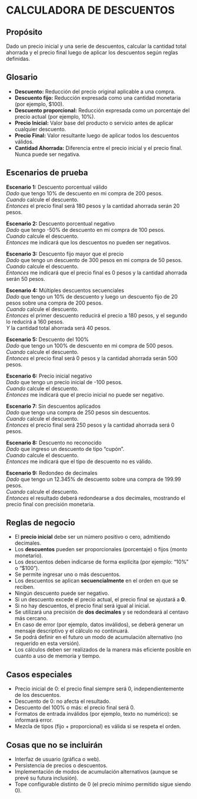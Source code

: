 # CALCULADORA DE DESCUENTOS

## Propósito
Dado un precio inicial y una serie de descuentos, calcular la cantidad total ahorrada y el precio final luego de aplicar los descuentos según reglas definidas.

## Glosario
* **Descuento:** Reducción del precio original aplicable a una compra.
* **Descuento fijo:** Reducción expresada como una cantidad monetaria (por ejemplo, $100).
* **Descuento proporcional:** Reducción expresada como un porcentaje del precio actual (por ejemplo, 10%).
* **Precio Inicial:** Valor base del producto o servicio antes de aplicar cualquier descuento.
* **Precio Final:** Valor resultante luego de aplicar todos los descuentos válidos.
* **Cantidad Ahorrada:** Diferencia entre el precio inicial y el precio final. Nunca puede ser negativa.

## Escenarios de prueba

**Escenario 1:** Descuento porcentual válido  
*Dado* que tengo 10% de descuento en mi compra de 200 pesos.  
*Cuando* calcule el descuento.  
*Entonces* el precio final será 180 pesos y la cantidad ahorrada serán 20 pesos.

**Escenario 2:** Descuento porcentual negativo  
*Dado* que tengo -50% de descuento en mi compra de 100 pesos.  
*Cuando* calcule el descuento.  
*Entonces* me indicará que los descuentos no pueden ser negativos.

**Escenario 3:** Descuento fijo mayor que el precio  
*Dado* que tengo un descuento de 300 pesos en mi compra de 50 pesos.  
*Cuando* calcule el descuento.  
*Entonces* me indicará que el precio final es 0 pesos y la cantidad ahorrada serán 50 pesos.

**Escenario 4:** Múltiples descuentos secuenciales  
*Dado* que tengo un 10% de descuento y luego un descuento fijo de 20 pesos sobre una compra de 200 pesos.  
*Cuando* calcule el descuento.  
*Entonces* el primer descuento reducirá el precio a 180 pesos, y el segundo lo reducirá a 160 pesos.  
*Y* la cantidad total ahorrada será 40 pesos.

**Escenario 5:** Descuento del 100%  
*Dado* que tengo un 100% de descuento en mi compra de 500 pesos.  
*Cuando* calcule el descuento.  
*Entonces* el precio final será 0 pesos y la cantidad ahorrada serán 500 pesos.

**Escenario 6:** Precio inicial negativo  
*Dado* que tengo un precio inicial de -100 pesos.  
*Cuando* calcule el descuento.  
*Entonces* me indicará que el precio inicial no puede ser negativo.

**Escenario 7:** Sin descuentos aplicados  
*Dado* que tengo una compra de 250 pesos sin descuentos.  
*Cuando* calcule el descuento.  
*Entonces* el precio final será 250 pesos y la cantidad ahorrada será 0 pesos.

**Escenario 8:** Descuento no reconocido  
*Dado* que ingreso un descuento de tipo “cupón”.  
*Cuando* calcule el descuento.  
*Entonces* me indicará que el tipo de descuento no es válido.

**Escenario 9:** Redondeo de decimales  
*Dado* que tengo un 12.345% de descuento sobre una compra de 199.99 pesos.  
*Cuando* calcule el descuento.  
*Entonces* el resultado deberá redondearse a dos decimales, mostrando el precio final con precisión monetaria.

## Reglas de negocio

* El **precio inicial** debe ser un número positivo o cero, admitiendo decimales.
* Los **descuentos** pueden ser proporcionales (porcentaje) o fijos (monto monetario).
* Los descuentos deben indicarse de forma explícita (por ejemplo: “10%” o “$100”).
* Se permite ingresar uno o más descuentos.
* Los descuentos se aplican **secuencialmente** en el orden en que se reciben.
* Ningún descuento puede ser negativo.
* Si un descuento excede el precio actual, el precio final se ajustará a **0**.
* Si no hay descuentos, el precio final será igual al inicial.
* Se utilizará una precisión de **dos decimales** y se redondeará al centavo más cercano.
* En caso de error (por ejemplo, datos inválidos), se deberá generar un mensaje descriptivo y el cálculo no continuará.
* Se podrá definir en el futuro un modo de acumulación alternativo (no requerido en esta versión).
* Los cálculos deben ser realizados de la manera más eficiente posible en cuanto a uso de memoria y tiempo.

## Casos especiales
* Precio inicial de 0: el precio final siempre será 0, independientemente de los descuentos.
* Descuento de 0: no afecta el resultado.
* Descuento del 100% o más: el precio final será 0.
* Formatos de entrada inválidos (por ejemplo, texto no numérico): se informará error.
* Mezcla de tipos (fijo + proporcional) es válida si se respeta el orden.

## Cosas que no se incluirán

* Interfaz de usuario (gráfica o web).
* Persistencia de precios o descuentos.
* Implementación de modos de acumulación alternativos (aunque se prevé su futura inclusión).
* Tope configurable distinto de 0 (el precio mínimo permitido sigue siendo 0).
